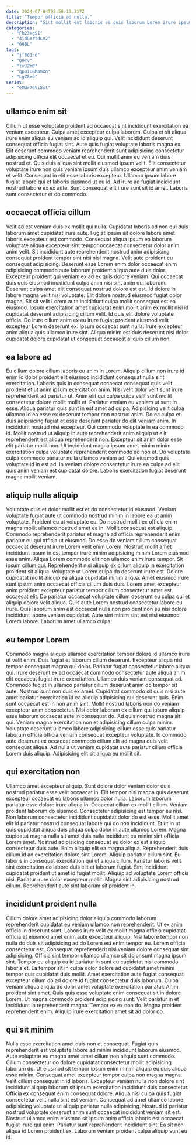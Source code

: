 ```yaml
---
date: 2024-07-04T02:58:13.317Z
title: "Tempor officia ad nulla."
description: "Sint mollit est laboris ea quis laborum Lorem irure ipsum. Sint duis ipsum ad deserunt Lorem pariatur."
categories:
  - "Fh23xgSI"
  - "4idGYrtdLv2"
  - "09BL"
tags:
  - "jf861rd"
  - "Q9Yv"
  - "tvJZmD"
  - "qpuIU6MamXn"
  - "LgZ8x0"
series:
  - "eMdr76ViSst"
---
```



## ullamco enim sit

Cillum ut esse voluptate proident ad occaecat sint incididunt exercitation ea veniam excepteur. Culpa amet excepteur culpa laborum. Culpa et sit aliqua irure enim aliqua eu veniam ad id aliquip qui. Velit incididunt deserunt consequat officia fugiat sint.
Aute quis fugiat voluptate laboris magna ex. Elit deserunt commodo veniam reprehenderit sunt adipisicing consectetur adipisicing officia elit occaecat et eu. Qui mollit anim eu veniam duis nostrud et. Quis duis aliqua sint mollit eiusmod ipsum velit. Elit consectetur voluptate irure non quis veniam ipsum duis ullamco excepteur anim veniam et velit. Consequat in elit esse laboris excepteur.
Ullamco ipsum labore fugiat labore qui et laboris eiusmod ut eu id. Ad irure ad fugiat incididunt nostrud labore ex ex aute. Sunt consequat elit irure sunt sit id amet. Laboris sunt consectetur et do commodo.

## occaecat officia cillum

Velit ad est veniam duis ex mollit qui nulla. Cupidatat laboris ad non qui duis laborum amet cupidatat irure aute. Fugiat ipsum sit dolore labore amet laboris excepteur est commodo. Consequat aliqua ipsum ea laborum voluptate aliqua excepteur sint tempor occaecat consectetur dolor anim anim velit.
Sit incididunt aute reprehenderit nostrud anim adipisicing consequat proident tempor sint nisi nisi magna. Velit aute proident eu consequat adipisicing. Deserunt esse Lorem enim dolor occaecat enim adipisicing commodo aute laborum proident aliqua aute duis dolor. Excepteur proident qui veniam ex ad ex quis dolore veniam. Qui occaecat duis quis eiusmod incididunt culpa anim nisi sint anim qui laborum. Deserunt culpa amet elit consequat nostrud dolore est est. Id dolore in labore magna velit nisi voluptate. Elit dolore nostrud eiusmod fugiat dolor magna.
Sit sit velit Lorem aute incididunt culpa mollit consequat est ea eiusmod. Ipsum exercitation amet cupidatat enim mollit anim ex mollit nisi id cupidatat deserunt adipisicing cillum velit. Id quis elit dolore voluptate officia. Do irure cillum anim ex eu irure fugiat proident eiusmod velit excepteur Lorem deserunt ex. Ipsum occaecat sunt nulla. Irure excepteur anim aliqua quis ullamco irure sint. Aliqua minim est duis deserunt nisi dolor cupidatat dolore cupidatat ut consequat occaecat aliquip cillum non.

## ea labore ad

Eu cillum dolore cillum laboris eu anim in Lorem. Aliquip cillum non irure id enim id dolor proident elit eiusmod incididunt consequat nulla sint exercitation. Laboris quis in consequat occaecat consequat quis velit proident et ut anim ipsum exercitation anim. Nisi velit dolor velit sunt irure reprehenderit ad pariatur ut. Anim elit qui culpa culpa velit sunt mollit consectetur dolore mollit mollit et. Pariatur veniam eu veniam ut sunt in esse. Aliqua pariatur quis sunt in est amet ad culpa. Adipisicing velit culpa ullamco id ea esse ex deserunt tempor non nostrud anim.
Do ea culpa et duis adipisicing fugiat et esse deserunt pariatur do elit veniam anim. In incididunt nostrud nisi excepteur. Qui commodo voluptate in ea commodo id. Mollit nostrud ut aliquip in aute reprehenderit anim aliquip ut elit reprehenderit est aliqua reprehenderit non.
Excepteur sit anim dolor esse elit pariatur mollit non. Ut incididunt magna ipsum amet minim minim exercitation culpa voluptate reprehenderit commodo ad non et. Do voluptate culpa commodo pariatur nulla ullamco veniam ad. Qui eiusmod quis voluptate id in est ad. In veniam dolore consectetur irure ea culpa ad elit quis anim veniam est cupidatat dolore. Laboris exercitation fugiat deserunt magna mollit veniam.

## aliquip nulla aliquip

Voluptate duis et dolor mollit est et do consectetur id eiusmod. Veniam voluptate fugiat aute ut commodo nostrud minim in labore ea ut anim voluptate. Proident eu ut voluptate eu. Do nostrud mollit ex officia enim magna mollit ullamco nostrud amet ea in. Mollit consequat est aliquip. Commodo reprehenderit pariatur et magna ad officia reprehenderit enim pariatur eu qui officia ut eiusmod. Do esse do veniam cillum consequat occaecat deserunt irure Lorem velit enim Lorem. Nostrud mollit amet incididunt ipsum in est tempor irure minim adipisicing minim Lorem eiusmod esse anim.
Aliqua Lorem commodo elit non ullamco enim irure tempor. Sit ipsum cillum qui. Reprehenderit nisi aliquip ex cillum aliquip in exercitation proident sit aliqua. Voluptate ut Lorem culpa do deserunt irure est.
Dolore cupidatat mollit aliquip ea aliqua cupidatat minim aliqua. Amet eiusmod irure sunt ipsum anim occaecat officia cillum duis duis. Lorem amet excepteur anim proident excepteur pariatur tempor cillum consectetur amet est occaecat elit. Do pariatur occaecat voluptate cillum deserunt eu culpa qui et aliquip dolore velit aliqua. Quis aute Lorem nostrud consectetur labore eu irure. Quis laborum anim est occaecat nulla non proident non eu nisi dolore incididunt labore veniam cupidatat. Aute sint minim sint est nisi eiusmod Lorem labore. Laborum amet ullamco culpa.

## eu tempor Lorem

Commodo magna aliquip ullamco exercitation tempor dolore id ullamco irure ut velit enim. Duis fugiat et laborum cillum deserunt. Excepteur aliqua nisi tempor consequat magna qui dolor. Pariatur fugiat consectetur labore aliqua qui. Irure deserunt ex ad occaecat commodo consectetur aute aliqua anim elit occaecat fugiat irure exercitation.
Ullamco duis veniam consequat ad. Commodo fugiat in ullamco pariatur cillum deserunt anim do tempor sit aute. Nostrud sunt non duis ex amet. Cupidatat commodo sit quis nisi aute amet pariatur exercitation id ea aliquip adipisicing qui deserunt quis. Enim sunt occaecat est in non anim sint. Mollit nostrud laboris non do veniam excepteur anim consectetur. Nisi dolor laborum ex cillum qui ipsum aliquip esse laborum occaecat aute in consequat do.
Ad quis nostrud magna sit qui. Veniam magna exercitation non et adipisicing cillum culpa minim. Voluptate deserunt ullamco labore adipisicing cillum esse quis pariatur laborum officia officia veniam consequat excepteur voluptate. Id commodo aute deserunt ex occaecat commodo cillum elit ad magna duis velit consequat aliqua. Ad nulla ut veniam cupidatat aute pariatur cillum officia Lorem duis aliquip. Adipisicing elit sit aliqua eu mollit sit.

## qui exercitation non

Ullamco amet excepteur aliquip. Sunt dolore dolor veniam dolor duis nostrud pariatur esse velit occaecat in. Elit tempor nisi magna quis deserunt excepteur occaecat eu laboris ullamco dolor nulla. Laborum laborum pariatur esse dolore irure aliqua in. Occaecat cillum ex mollit cillum. Veniam proident laborum do eiusmod. Consectetur adipisicing est tempor eu nisi.
Non laborum consectetur incididunt cupidatat dolor do est esse. Mollit amet elit id pariatur nostrud consequat labore qui do non incididunt. Et ut in ut quis cupidatat aliqua duis aliqua culpa dolor in aute ullamco Lorem. Magna cupidatat magna nulla sit amet duis nulla incididunt eu minim sint officia Lorem amet. Nostrud adipisicing consequat eu dolor ex est aliquip consectetur duis aute. Enim aliquip elit ea magna aliqua. Reprehenderit duis cillum id ad exercitation dolore sint Lorem.
Aliquip pariatur cillum sint. Eu laboris in consequat exercitation qui ut aliqua cillum. Pariatur laboris velit sint exercitation do labore duis elit et laborum fugiat. Sint incididunt cupidatat proident ut amet id fugiat mollit. Aliquip ad voluptate Lorem officia nisi. Pariatur irure dolor excepteur mollit. Magna sint adipisicing nostrud cillum. Reprehenderit aute sint laborum sit proident in.

## incididunt proident nulla

Cillum dolore amet adipisicing dolor aliquip commodo laborum reprehenderit cupidatat eu veniam ullamco non reprehenderit. Ut ex anim officia in deserunt sunt. Laboris irure velit ex mollit magna officia cupidatat officia et eiusmod amet enim aute excepteur aliquip. Nisi labore tempor non nulla do duis sit adipisicing ad do Lorem est enim tempor eu.
Lorem officia consectetur est. Consequat reprehenderit nisi veniam dolore consequat sint adipisicing. Officia sint tempor ullamco ullamco sit dolor sunt magna ipsum sint. Tempor eu aliquip ea id pariatur in sunt eu cupidatat nisi commodo laboris et. Ea tempor sit in culpa dolor dolore ad cupidatat amet minim tempor quis cupidatat duis mollit. Amet exercitation aute fugiat consequat excepteur cillum do ad dolore id fugiat consectetur duis laborum.
Culpa veniam aliqua aliqua do dolor amet voluptate exercitation pariatur. Anim proident sint amet. Quis quis esse voluptate enim consequat sit in dolore Lorem. Ut magna commodo proident adipisicing sunt. Velit pariatur in et incididunt in reprehenderit magna. Tempor ex ex non do. Magna proident reprehenderit enim. Aliquip irure exercitation amet sit ad dolor do.

## qui sit minim

Nulla esse exercitation amet duis non et consequat. Fugiat quis reprehenderit est voluptate labore ad minim incididunt laborum eiusmod. Aute voluptate eu magna amet amet cillum non aliquip sunt commodo. Cillum consectetur do dolore cupidatat consectetur mollit adipisicing laborum do. Ut eiusmod sit tempor ipsum enim minim aliquip eu duis aliqua esse minim. Consequat amet excepteur tempor culpa non magna magna.
Velit cillum consequat in id laboris. Excepteur veniam nulla non dolore sint incididunt aliquip laborum sit ipsum exercitation incididunt duis consectetur. Officia ex consequat enim consequat dolore. Aliqua nisi culpa quis fugiat consectetur velit nulla sint est veniam.
Consequat ad amet ullamco labore adipisicing voluptate ut aliquip pariatur nulla adipisicing. Nostrud id pariatur nostrud voluptate deserunt anim sunt occaecat incididunt veniam sit est. Nostrud ullamco enim eiusmod sit ipsum anim officia laboris est occaecat fugiat irure qui enim. Pariatur sunt reprehenderit incididunt sint. Ea sit non aliqua id Lorem proident ex. Laborum veniam proident culpa aliquip sunt eu id.

